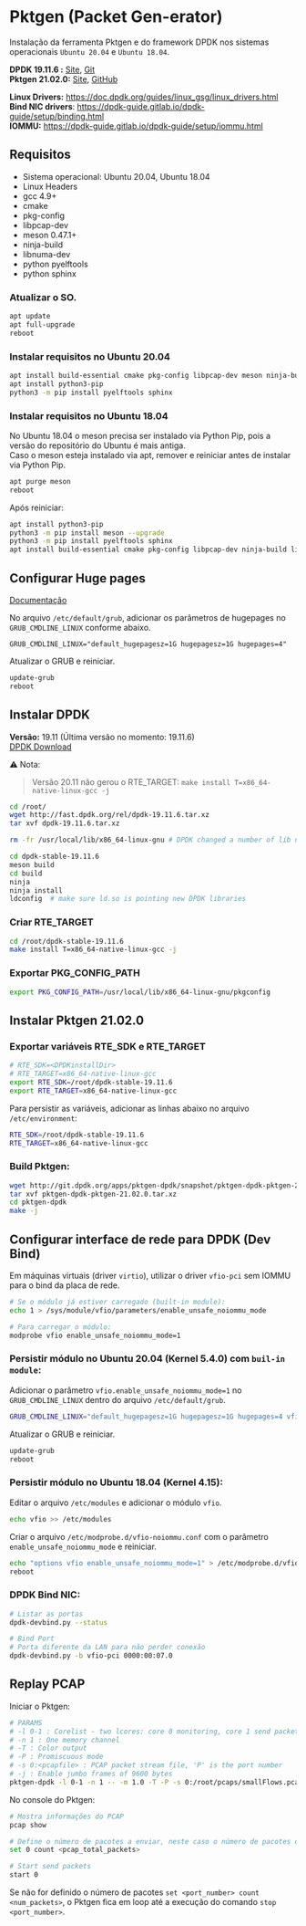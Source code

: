 # Pktgen (Packet Gen-erator)

Instalação da ferramenta Pktgen e do framework DPDK nos sistemas operacionais `Ubuntu 20.04` e `Ubuntu 18.04`.

**DPDK 19.11.6 :** [Site](http://core.dpdk.org/doc/), [Git](http://git.dpdk.org/)  
**Pktgen 21.02.0:** [Site](https://pktgen-dpdk.readthedocs.io/en/latest/index.html), [GitHub](https://github.com/pktgen/Pktgen-DPDK/)

**Linux Drivers:** https://doc.dpdk.org/guides/linux_gsg/linux_drivers.html  
**Bind NIC drivers**: https://dpdk-guide.gitlab.io/dpdk-guide/setup/binding.html  
**IOMMU:** https://dpdk-guide.gitlab.io/dpdk-guide/setup/iommu.html  

## Requisitos
 - Sistema operacional: Ubuntu 20.04, Ubuntu 18.04
 - Linux Headers
 - gcc 4.9+
 - cmake
 - pkg-config
 - libpcap-dev
 - meson 0.47.1+
 - ninja-build
 - libnuma-dev
 - python pyelftools
 - python sphinx

### Atualizar o SO.
```bash
apt update
apt full-upgrade
reboot
```
### Instalar requisitos no Ubuntu 20.04
```bash
apt install build-essential cmake pkg-config libpcap-dev meson ninja-build libnuma-dev linux-headers-`uname -r`
apt install python3-pip
python3 -m pip install pyelftools sphinx
```

### Instalar requisitos no Ubuntu 18.04
No Ubuntu 18.04 o meson precisa ser instalado via Python Pip, pois a versão do repositório do Ubuntu é mais antiga.  
Caso o meson esteja instalado via apt, remover e reiniciar antes de instalar via Python Pip.
```bash
apt purge meson
reboot
```
Após reiniciar:
```bash
apt install python3-pip
python3 -m pip install meson --upgrade
python3 -m pip install pyelftools sphinx
apt install build-essential cmake pkg-config libpcap-dev ninja-build libnuma-dev linux-headers-`uname -r`
```

## Configurar Huge pages  
[Documentação](https://doc.dpdk.org/guides/linux_gsg/sys_reqs.html#use-of-hugepages-in-the-linux-environment)

No arquivo `/etc/default/grub`, adicionar os parâmetros de hugepages no `GRUB_CMDLINE_LINUX` conforme abaixo.

```
GRUB_CMDLINE_LINUX="default_hugepagesz=1G hugepagesz=1G hugepages=4"
```
Atualizar o GRUB e reiniciar.
```bash
update-grub
reboot
```

## Instalar DPDK
**Versão:** 19.11 (Última versão no momento: 19.11.6)  
[DPDK Download](http://core.dpdk.org/download/)  

:warning: Nota:
> Versão 20.11 não gerou o RTE_TARGET: `make install T=x86_64-native-linux-gcc -j`

```bash
cd /root/
wget http://fast.dpdk.org/rel/dpdk-19.11.6.tar.xz
tar xvf dpdk-19.11.6.tar.xz

rm -fr /usr/local/lib/x86_64-linux-gnu # DPDK changed a number of lib names and need to clean up

cd dpdk-stable-19.11.6
meson build
cd build
ninja
ninja install
ldconfig  # make sure ld.so is pointing new DPDK libraries
```

### Criar RTE_TARGET
```bash
cd /root/dpdk-stable-19.11.6
make install T=x86_64-native-linux-gcc -j
```

### Exportar PKG_CONFIG_PATH
```bash
export PKG_CONFIG_PATH=/usr/local/lib/x86_64-linux-gnu/pkgconfig
```

## Instalar Pktgen 21.02.0

### Exportar variáveis RTE_SDK e RTE_TARGET
```bash
# RTE_SDK=<DPDKinstallDir>
# RTE_TARGET=x86_64-native-linux-gcc
export RTE_SDK=/root/dpdk-stable-19.11.6
export RTE_TARGET=x86_64-native-linux-gcc
```

Para persistir as variáveis, adicionar as linhas abaixo no arquivo `/etc/environment`:
```bash
RTE_SDK=/root/dpdk-stable-19.11.6
RTE_TARGET=x86_64-native-linux-gcc
```

### Build Pktgen:
```bash
wget http://git.dpdk.org/apps/pktgen-dpdk/snapshot/pktgen-dpdk-pktgen-21.02.0.tar.xz
tar xvf pktgen-dpdk-pktgen-21.02.0.tar.xz
cd pktgen-dpdk
make -j
```

## Configurar interface de rede para DPDK (Dev Bind)

Em máquinas virtuais (driver `virtio`), utilizar o driver `vfio-pci` sem IOMMU para o bind da placa de rede.
```bash
# Se o módulo já estiver carregado (built-in module):
echo 1 > /sys/module/vfio/parameters/enable_unsafe_noiommu_mode

# Para carregar o módulo:
modprobe vfio enable_unsafe_noiommu_mode=1
```

### Persistir módulo no Ubuntu 20.04 (Kernel 5.4.0) com `buil-in module`:
Adicionar o parâmetro `vfio.enable_unsafe_noiommu_mode=1` no `GRUB_CMDLINE_LINUX` dentro do arquivo `/etc/default/grub`.
```bash
GRUB_CMDLINE_LINUX="default_hugepagesz=1G hugepagesz=1G hugepages=4 vfio.enable_unsafe_noiommu_mode=1"
```
Atualizar o GRUB e reiniciar.
```bash
update-grub
reboot
```

### Persistir módulo no Ubuntu 18.04 (Kernel 4.15):
Editar o arquivo `/etc/modules` e adicionar o módulo `vfio`.
```bash
echo vfio >> /etc/modules
```
Criar o arquivo `/etc/modprobe.d/vfio-noiommu.conf` com o parâmetro `enable_unsafe_noiommu_mode` e reiniciar.
```bash
echo "options vfio enable_unsafe_noiommu_mode=1" > /etc/modprobe.d/vfio-noiommu.conf
reboot
```

### DPDK Bind NIC:
```bash
# Listar as portas 
dpdk-devbind.py --status

# Bind Port
# Porta diferente da LAN para não perder conexão
dpdk-devbind.py -b vfio-pci 0000:00:07.0
```

## Replay PCAP

Iniciar o Pktgen:
```bash
# PARAMS
# -l 0-1 : Corelist - two lcores: core 0 monitoring, core 1 send packets
# -n 1 : One memory channel
# -T : Color output
# -P : Promiscuous mode
# -s 0:<pcapfile> : PCAP packet stream file, 'P' is the port number
# -j : Enable jumbo frames of 9600 bytes
pktgen-dpdk -l 0-1 -n 1 -- -m 1.0 -T -P -s 0:/root/pcaps/smallFlows.pcap -j
```
No console do Pktgen:
```bash
# Mostra informações do PCAP
pcap show

# Define o número de pacotes a enviar, neste caso o número de pacotes do arquivo PCAP.
set 0 count <pcap_total_packets>

# Start send packets
start 0
```
Se não for definido o número de pacotes `set <port_number> count <num_packets>`, o Pktgen fica em loop até a execução do comando `stop <port_number>`.
